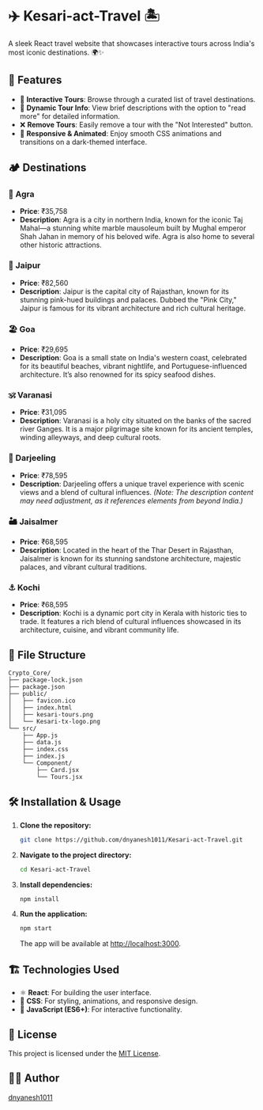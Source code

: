 # ✈️ Kesari-act-Travel 🏝️

A sleek React travel website that showcases interactive tours across India's most iconic destinations. 🌍✨

## 🚀 Features

- 🎒 **Interactive Tours**: Browse through a curated list of travel destinations.
- 📖 **Dynamic Tour Info**: View brief descriptions with the option to "read more" for detailed information.
- ❌ **Remove Tours**: Easily remove a tour with the "Not Interested" button.
- 🎨 **Responsive & Animated**: Enjoy smooth CSS animations and transitions on a dark-themed interface.

## 🏕️ Destinations

### 🕌 Agra  
- **Price**: ₹35,758  
- **Description**: Agra is a city in northern India, known for the iconic Taj Mahal—a stunning white marble mausoleum built by Mughal emperor Shah Jahan in memory of his beloved wife. Agra is also home to several other historic attractions.  

### 🏰 Jaipur  
- **Price**: ₹82,560  
- **Description**: Jaipur is the capital city of Rajasthan, known for its stunning pink-hued buildings and palaces. Dubbed the "Pink City," Jaipur is famous for its vibrant architecture and rich cultural heritage.  

### 🏖️ Goa  
- **Price**: ₹29,695  
- **Description**: Goa is a small state on India's western coast, celebrated for its beautiful beaches, vibrant nightlife, and Portuguese-influenced architecture. It’s also renowned for its spicy seafood dishes.  

### 🕉️ Varanasi  
- **Price**: ₹31,095  
- **Description**: Varanasi is a holy city situated on the banks of the sacred river Ganges. It is a major pilgrimage site known for its ancient temples, winding alleyways, and deep cultural roots.  

### 🚂 Darjeeling  
- **Price**: ₹78,595  
- **Description**: Darjeeling offers a unique travel experience with scenic views and a blend of cultural influences. *(Note: The description content may need adjustment, as it references elements from beyond India.)*  

### 🏜️ Jaisalmer  
- **Price**: ₹68,595  
- **Description**: Located in the heart of the Thar Desert in Rajasthan, Jaisalmer is known for its stunning sandstone architecture, majestic palaces, and vibrant cultural traditions.  

### ⚓ Kochi  
- **Price**: ₹68,595  
- **Description**: Kochi is a dynamic port city in Kerala with historic ties to trade. It features a rich blend of cultural influences showcased in its architecture, cuisine, and vibrant community life.  

## 📂 File Structure  

```
Crypto_Core/
├── package-lock.json
├── package.json
├── public/
│   ├── favicon.ico
│   ├── index.html
│   ├── kesari-tours.png
│   └── Kesari-tx-logo.png
└── src/
    ├── App.js
    ├── data.js
    ├── index.css
    ├── index.js
    └── Component/
        ├── Card.jsx
        └── Tours.jsx
```

## 🛠️ Installation & Usage  

1. **Clone the repository:**  

   ```bash
   git clone https://github.com/dnyanesh1011/Kesari-act-Travel.git
   ```

2. **Navigate to the project directory:**  

   ```bash
   cd Kesari-act-Travel
   ```

3. **Install dependencies:**  

   ```bash
   npm install
   ```

4. **Run the application:**  

   ```bash
   npm start
   ```

   The app will be available at [http://localhost:3000](http://localhost:3000).  

## 🏗️ Technologies Used  

- ⚛️ **React**: For building the user interface.  
- 🎨 **CSS**: For styling, animations, and responsive design.  
- 🚀 **JavaScript (ES6+)**: For interactive functionality.  

## 📜 License  

This project is licensed under the [MIT License](LICENSE).  

## 👨‍💻 Author  

[dnyanesh1011](www.github.com/dnyanesh1011)